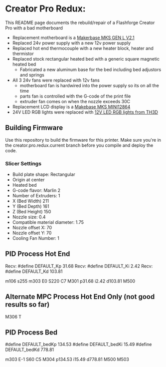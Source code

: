# Creator Pro Redux:

This README page documents the rebuild/repair of a Flashforge Creator Pro with a bad motherboard

- Replacement motherboard is a [Makerbase MKS GEN L V2.1](https://github.com/makerbase-mks/MKS-GEN_L/wiki/MKS_GEN_L_V2)
- Replaced 24v power supply with a new 12v power supply
- Replaced hot end thermocouple with a new heater block, heater and thermistor
- Replaced stock rectangular heated bed with a generic square magnetic heated bed
  - Fabricated a new aluminum base for the bed including bed adjustors and springs
- All 3 24v fans were replaced with 12v fans
  - motherboard fan is hardwired into the power supply so its on all the time
  - parts fan is controlled with the G-code of the print file
  - extruder fan comes on when the nozzle exceeds 30C
- Replacement LCD display is a [Makebase MKS MINI12864](https://www.amazon.com/your-orders/orders?_encoding=UTF8&startIndex=20&ref_=ppx_yo2ov_dt_b_pagination_4_3)
- 24V LED RGB lights were replaced with [12V LED RGB lights from TH3D](https://www.th3dstudio.com/product/ezneo220-rgb-printer-lighting-strip/)

## Building Firmware

Use this repository to build the firmware for this printer. Make sure you're in the creator.pro.redux.current branch before you compile and deploy the code.

### Slicer Settings

- Build plate shape: Rectangular
- Origin at center
- Heated bed
- G-code flavor: Marlin 2
- Number of Extruders: 1
- X (Bed Width) 211
- Y (Bed Depth) 161
- Z (Bed Height) 150
- Nozzle size: 0.4
- Compatible material diameter: 1.75
- Nozzle offset X: 70
- Nozzle offset Y: 70
- Cooling Fan Number: 1

## PID Process Hot End

Recv: #define DEFAULT_Kp 31.68
Recv: #define DEFAULT_Ki 2.42
Recv: #define DEFAULT_Kd 103.81

m106 s255
m303 E0 S220 C7
M301 p31.68 i2.42 d103.81
M500

## Alternate MPC Process Hot End Only (not good results so far)

M306 T

## PID Process Bed

#define DEFAULT_bedKp 134.53
#define DEFAULT_bedKi 15.49
#define DEFAULT_bedKd 778.81

m303 E-1 S60 C5
M304 p134.53 i15.49 d778.81
M500
M503
